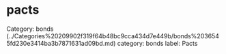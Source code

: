 # pacts

Category: bonds (../Categories%20209902f319f64b48bc9cca434d7e449b/bonds%2036545fd230e3414ba3b7871631ad09bd.md)
category: bonds
label: Pacts

[](pacts%20e9c9569ec3e64b25891abcc5da974a20/Untitled%201b6a9faf18034853afd198069187a7f6.md)